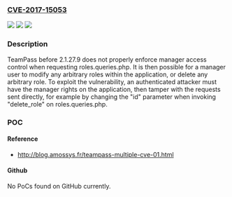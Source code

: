 ### [CVE-2017-15053](https://cve.mitre.org/cgi-bin/cvename.cgi?name=CVE-2017-15053)
![](https://img.shields.io/static/v1?label=Product&message=n%2Fa&color=blue)
![](https://img.shields.io/static/v1?label=Version&message=n%2Fa&color=blue)
![](https://img.shields.io/static/v1?label=Vulnerability&message=n%2Fa&color=brighgreen)

### Description

TeamPass before 2.1.27.9 does not properly enforce manager access control when requesting roles.queries.php. It is then possible for a manager user to modify any arbitrary roles within the application, or delete any arbitrary role. To exploit the vulnerability, an authenticated attacker must have the manager rights on the application, then tamper with the requests sent directly, for example by changing the "id" parameter when invoking "delete_role" on roles.queries.php.

### POC

#### Reference
- http://blog.amossys.fr/teampass-multiple-cve-01.html

#### Github
No PoCs found on GitHub currently.

